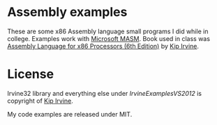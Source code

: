 # Assembly examples

These are some x86 Assembly language small programs I did while in college. Examples work with [Microsoft MASM](http://www.kipirvine.com/asm/gettingStartedVS2012/index.htm). Book used in class was [Assembly Language for x86 Processors (6th Edition)](http://kipirvine.com/asm/index6th.htm) by [Kip Irvine](http://kipirvine.com/).

# License

Irvine32 library and everything else under *IrvineExamplesVS2012* is copyright of [Kip Irvine](http://kipirvine.com/).

My code examples are released under MIT.
